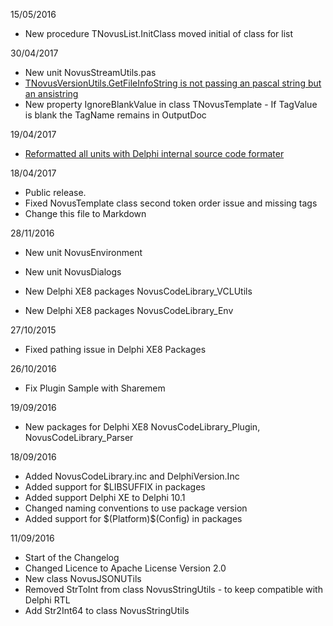 15/05/2016

*  New procedure TNovusList.InitClass moved initial of class for list


30/04/2017

* New unit NovusStreamUtils.pas
* [TNovusVersionUtils.GetFileInfoString is not passing an pascal string but an ansistring](https://github.com/novuslogic/NovuscodeLibrary/issues/3)
* New property IgnoreBlankValue in class TNovusTemplate - If TagValue is blank the TagName remains in OutputDoc

19/04/2017
* [Reformatted all units with Delphi internal source code formater](https://github.com/novuslogic/NovuscodeLibrary/issues/1)

18/04/2017

* Public release.
* Fixed NovusTemplate class second token order issue and missing tags
* Change this file to Markdown 

28/11/2016

* New unit NovusEnvironment
* New unit NovusDialogs

* New Delphi XE8 packages NovusCodeLibrary_VCLUtils 
* New Delphi XE8 packages NovusCodeLibrary_Env

27/10/2015

* Fixed pathing issue in Delphi XE8 Packages

26/10/2016

* Fix Plugin Sample with Sharemem


19/09/2016

* New packages for Delphi XE8 NovusCodeLibrary_Plugin, NovusCodeLibrary_Parser 


18/09/2016

* Added NovusCodeLibrary.inc and DelphiVersion.Inc
* Added support for $LIBSUFFIX in packages
* Added support Delphi XE to Delphi 10.1
* Changed naming conventions to use package version
* Added support for $(Platform)\$(Config) in packages


11/09/2016

* Start of the Changelog
* Changed Licence to Apache License Version 2.0
* New class NovusJSONUTils
* Removed StrToInt from class NovusStringUtils - to keep compatible with Delphi RTL
* Add Str2Int64 to class NovusStringUtils




                                                                                                                                                                                                                                                           